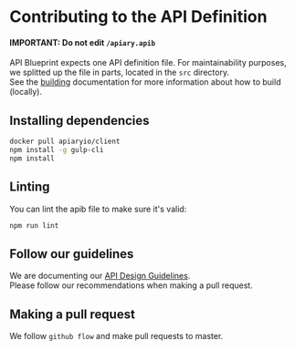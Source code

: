 # Contributing to the API Definition

#### IMPORTANT: Do not edit `/apiary.apib`

API Blueprint expects one API definition file. For maintainability purposes, we splitted up the file in parts, located in the `src` directory.  
See the [building](./docs/building.md) documentation for more information about how to build (locally). 


## Installing dependencies

```bash
docker pull apiaryio/client
npm install -g gulp-cli
npm install
```

## Linting

You can lint the apib file to make sure it's valid:

```bash
npm run lint
```

## Follow our guidelines

We are documenting our [API Design Guidelines](./docs/guidelines.md).  
Please follow our recommendations when making a pull request.


## Making a pull request

We follow `github flow` and make pull requests to master.  
